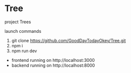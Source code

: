 # Tree
project Trees

launch commands

1. git clone https://github.com/GoodDayTodayOkey/Tree.git
2. npm i
1. npm run dev

* frontend running on  http://localhost:3000
* backend running on  http://localhost:8000